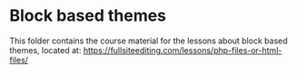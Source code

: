 # Block based themes

This folder contains the course material for the lessons about block based themes,
located at:
https://fullsiteediting.com/lessons/php-files-or-html-files/
